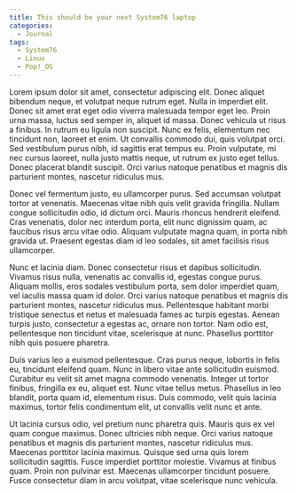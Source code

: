 ```yaml
---
title: This should be your next System76 laptop
categories:
  - Journal
tags:
  - System76
  - Linux
  - Pop!_OS
---
```


Lorem ipsum dolor sit amet, consectetur adipiscing elit. Donec aliquet bibendum neque, et volutpat neque rutrum eget. Nulla in imperdiet elit. Donec sit amet erat eget odio viverra malesuada tempor eget leo. Proin urna massa, luctus sed semper in, aliquet id massa. Donec vehicula ut risus a finibus. In rutrum eu ligula non suscipit. Nunc ex felis, elementum nec tincidunt non, laoreet et enim. Ut convallis commodo dui, quis volutpat orci. Sed vestibulum purus nibh, id sagittis erat tempus eu. Proin vulputate, mi nec cursus laoreet, nulla justo mattis neque, ut rutrum ex justo eget tellus. Donec placerat blandit suscipit. Orci varius natoque penatibus et magnis dis parturient montes, nascetur ridiculus mus.

Donec vel fermentum justo, eu ullamcorper purus. Sed accumsan volutpat tortor at venenatis. Maecenas vitae nibh quis velit gravida fringilla. Nullam congue sollicitudin odio, id dictum orci. Mauris rhoncus hendrerit eleifend. Cras venenatis, dolor nec interdum porta, elit nunc dignissim quam, ac faucibus risus arcu vitae odio. Aliquam vulputate magna quam, in porta nibh gravida ut. Praesent egestas diam id leo sodales, sit amet facilisis risus ullamcorper.

Nunc et lacinia diam. Donec consectetur risus et dapibus sollicitudin. Vivamus risus nulla, venenatis ac convallis id, egestas congue purus. Aliquam mollis, eros sodales vestibulum porta, sem dolor imperdiet quam, vel iaculis massa quam id dolor. Orci varius natoque penatibus et magnis dis parturient montes, nascetur ridiculus mus. Pellentesque habitant morbi tristique senectus et netus et malesuada fames ac turpis egestas. Aenean turpis justo, consectetur a egestas ac, ornare non tortor. Nam odio est, pellentesque non tincidunt vitae, scelerisque at nunc. Phasellus porttitor nibh quis posuere pharetra.

Duis varius leo a euismod pellentesque. Cras purus neque, lobortis in felis eu, tincidunt eleifend quam. Nunc in libero vitae ante sollicitudin euismod. Curabitur eu velit sit amet magna commodo venenatis. Integer ut tortor finibus, fringilla ex eu, aliquet est. Nunc vitae tellus metus. Phasellus in leo blandit, porta quam id, elementum risus. Duis commodo, velit quis lacinia maximus, tortor felis condimentum elit, ut convallis velit nunc et ante.

Ut lacinia cursus odio, vel pretium nunc pharetra quis. Mauris quis ex vel quam congue maximus. Donec ultricies nibh neque. Orci varius natoque penatibus et magnis dis parturient montes, nascetur ridiculus mus. Maecenas porttitor lacinia maximus. Quisque sed urna quis lorem sollicitudin sagittis. Fusce imperdiet porttitor molestie. Vivamus at finibus quam. Proin non pulvinar est. Maecenas ullamcorper tincidunt posuere. Fusce consectetur diam in arcu volutpat, vitae scelerisque nunc vehicula.
